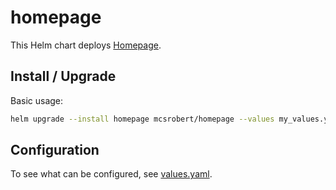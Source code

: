 # homepage

This Helm chart deploys [Homepage](https://gethomepage.dev/).

## Install / Upgrade

Basic usage:

```bash
helm upgrade --install homepage mcsrobert/homepage --values my_values.yaml
```

## Configuration

To see what can be configured, see [values.yaml](./values.yaml).
